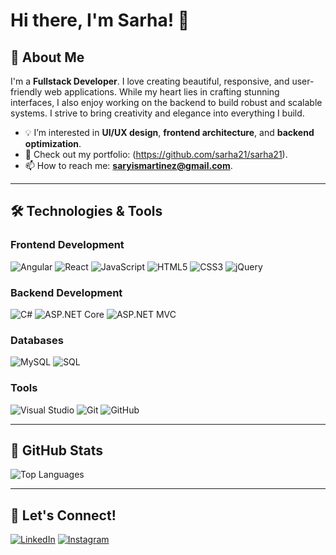 # Hi there, I'm Sarha! 👋

## 💜 About Me
I'm a **Fullstack Developer**. I love creating beautiful, responsive, and user-friendly web applications. While my heart lies in crafting stunning interfaces, I also enjoy working on the backend to build robust and scalable systems. I strive to bring creativity and elegance into everything I build.

- 💡 I’m interested in **UI/UX design**, **frontend architecture**, and **backend optimization**.
- 💼 Check out my portfolio: (https://github.com/sarha21/sarha21).
- 📫 How to reach me: **saryismartinez@gmail.com**.

---

## 🛠️ Technologies & Tools

### Frontend Development
![Angular](https://img.shields.io/badge/Angular-DD0031?style=for-the-badge&logo=angular&logoColor=white)
![React](https://img.shields.io/badge/React-61DAFB?style=for-the-badge&logo=react&logoColor=white)
![JavaScript](https://img.shields.io/badge/JavaScript-F7DF1E?style=for-the-badge&logo=javascript&logoColor=black)
![HTML5](https://img.shields.io/badge/HTML5-E34F26?style=for-the-badge&logo=html5&logoColor=white)
![CSS3](https://img.shields.io/badge/CSS3-1572B6?style=for-the-badge&logo=css3&logoColor=white)
![jQuery](https://img.shields.io/badge/jQuery-0769AD?style=for-the-badge&logo=jquery&logoColor=white)

### Backend Development
![C#](https://img.shields.io/badge/C%23-239120?style=for-the-badge&logo=c-sharp&logoColor=white)
![ASP.NET Core](https://img.shields.io/badge/ASP.NET%20Core-512BD4?style=for-the-badge&logo=.net&logoColor=white)
![ASP.NET MVC](https://img.shields.io/badge/ASP.NET%20MVC-512BD4?style=for-the-badge&logo=.net&logoColor=white)

### Databases
![MySQL](https://img.shields.io/badge/MySQL-4479A1?style=for-the-badge&logo=mysql&logoColor=white)
![SQL](https://img.shields.io/badge/SQL-003B57?style=for-the-badge&logo=sql&logoColor=white)

### Tools
![Visual Studio](https://img.shields.io/badge/Visual%20Studio-5C2D91?style=for-the-badge&logo=visual-studio&logoColor=white)
![Git](https://img.shields.io/badge/Git-F05032?style=for-the-badge&logo=git&logoColor=white)
![GitHub](https://img.shields.io/badge/GitHub-181717?style=for-the-badge&logo=github&logoColor=white)

---

## 🌟 GitHub Stats

![Top Languages](https://github-readme-stats.vercel.app/api/top-langs/?username=sarha21&layout=compact&theme=radical&hide_border=true&bg_color=6a1b9a&title_color=f48fb1&text_color=ffffff)

---

## 💖 Let's Connect!

[![LinkedIn](https://img.shields.io/badge/LinkedIn-0077B5?style=for-the-badge&logo=linkedin&logoColor=white)](https://linkedin.com/in/sarhaordoñezmartinez)
[![Instagram](https://img.shields.io/badge/Instagram-E4405F?style=for-the-badge&logo=instagram&logoColor=white)](https://instagram.com/sarha21)

